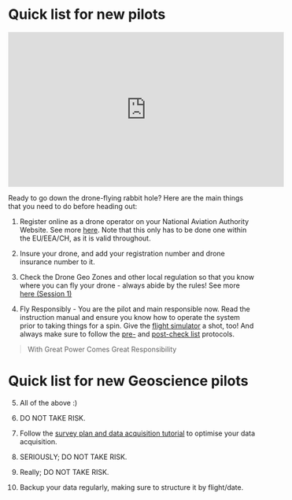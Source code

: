 # Quick list for new pilots

<iframe width="560" height="315" src="https://www.youtube.com/embed/R6sDFZ2B1tI?si=CbMFWuppV4Mat9wf" title="YouTube video player" frameborder="0" allow="accelerometer; autoplay; clipboard-write; encrypted-media; gyroscope; picture-in-picture; web-share" referrerpolicy="strict-origin-when-cross-origin" allowfullscreen></iframe>

Ready to go down the drone-flying rabbit hole?
Here are the main things that you need to do before heading out:

1. Register online as a drone operator on your National Aviation Authority Website.
See more [here](register-as-uas-operator). 
Note that this only has to be done one within the EU/EEA/CH, as it is valid throughout.

2. Insure your drone, and add your registration number and drone insurance number to it.

3. Check the Drone Geo Zones and other local regulation so that you know where you can fly your drone - always abide by the rules!
See more [here (Session 1)](uav-flight-regulations)

4. Fly Responsibly - You are the pilot and main responsible now.
Read the instruction manual and ensure you know how to operate the system prior to taking things for a spin.
Give the [flight simulator](dji-fly-simulator) a shot, too!
And always make sure to follow the [pre-]() and [post-check list]() protocols.

> With Great Power Comes Great Responsibility

# Quick list for new Geoscience pilots 

5. All of the above :)

6. DO NOT TAKE RISK.

7. Follow the [survey plan and data acquisition tutorial](survey-plan-and-data-acquisition) to optimise your data acquisition.

8. SERIOUSLY; DO NOT TAKE RISK.

9. Really; DO NOT TAKE RISK.

10. Backup your data regularly, making sure to structure it by flight/date.